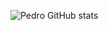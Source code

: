 ![Pedro GitHub stats](https://github-readme-stats.vercel.app/api?username=Romafrl&show_icons=true&theme=radical)
